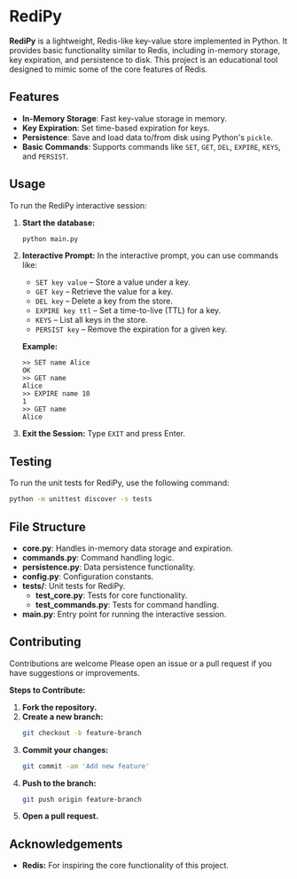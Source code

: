 # RediPy

**RediPy** is a lightweight, Redis-like key-value store implemented in Python. It provides basic functionality similar to Redis, including in-memory storage, key expiration, and persistence to disk. This project is an educational tool designed to mimic some of the core features of Redis.

## Features

- **In-Memory Storage**: Fast key-value storage in memory.
- **Key Expiration**: Set time-based expiration for keys.
- **Persistence**: Save and load data to/from disk using Python's `pickle`.
- **Basic Commands**: Supports commands like `SET`, `GET`, `DEL`, `EXPIRE`, `KEYS`, and `PERSIST`.

## Usage

To run the RediPy interactive session:

1. **Start the database:**
   ```bash
   python main.py
   ```

2. **Interactive Prompt:**
   In the interactive prompt, you can use commands like:
   - `SET key value` – Store a value under a key.
   - `GET key` – Retrieve the value for a key.
   - `DEL key` – Delete a key from the store.
   - `EXPIRE key ttl` – Set a time-to-live (TTL) for a key.
   - `KEYS` – List all keys in the store.
   - `PERSIST key` – Remove the expiration for a given key.

   **Example:**
   ```
   >> SET name Alice
   OK
   >> GET name
   Alice
   >> EXPIRE name 10
   1
   >> GET name
   Alice
   ```

3. **Exit the Session:**
   Type `EXIT` and press Enter.

## Testing

To run the unit tests for RediPy, use the following command:
```bash
python -m unittest discover -s tests
```

## File Structure

- **core.py**: Handles in-memory data storage and expiration.
- **commands.py**: Command handling logic.
- **persistence.py**: Data persistence functionality.
- **config.py**: Configuration constants.
- **tests/**: Unit tests for RediPy.
  - **test_core.py**: Tests for core functionality.
  - **test_commands.py**: Tests for command handling.
- **main.py**: Entry point for running the interactive session.

## Contributing

Contributions are welcome Please open an issue or a pull request if you have suggestions or improvements.

**Steps to Contribute:**

1. **Fork the repository.**
2. **Create a new branch:**
   ```bash
   git checkout -b feature-branch
   ```
3. **Commit your changes:**
   ```bash
   git commit -am 'Add new feature'
   ```
4. **Push to the branch:**
   ```bash
   git push origin feature-branch
   ```
5. **Open a pull request.**

## Acknowledgements

- **Redis:** For inspiring the core functionality of this project.